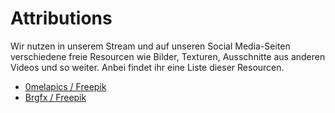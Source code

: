 # Attributions

Wir nutzen in unserem Stream und auf unseren Social Media-Seiten verschiedene freie Resourcen wie Bilder, Texturen, Ausschnitte aus anderen Videos und so weiter.
Anbei findet ihr eine Liste dieser Resourcen.

 - [0melapics / Freepik](http://www.freepik.com)
 - [Brgfx / Freepik](http://www.freepik.com)
